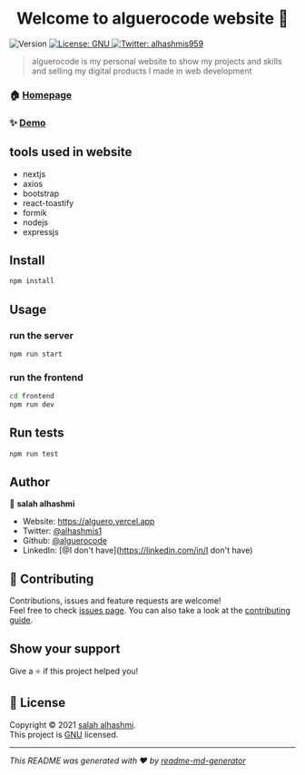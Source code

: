 <h1 align="center">Welcome to alguerocode website 👋</h1>
<p>
  <img alt="Version" src="https://img.shields.io/badge/version-1.0.0-blue.svg?cacheSeconds=2592000" />
  <a href="https://github.com/alguerocode/alguero.tk/blob/main/LICENSE" target="_blank">
    <img alt="License: GNU" src="https://img.shields.io/badge/License-GNU-yellow.svg" />
  </a>
  <a href="https://twitter.com/alhashmis959" target="_blank">
    <img alt="Twitter: alhashmis959" src="https://img.shields.io/twitter/follow/alhashmis959.svg?style=social" />
  </a>
</p>

> alguerocode is my personal website to show my projects and skills and selling my digital products I made in web development

### 🏠 [Homepage](https://github.com/alhashmicode/website#readme)

### ✨ [Demo](https://alguero.vercel.app)

## tools used in website
- nextjs
- axios
- bootstrap
- react-toastify
- formik
- nodejs
- expressjs

## Install

```sh
npm install
```

## Usage

### run the server
```sh
npm run start
```
### run the frontend
```sh
cd frontend
npm run dev
```
## Run tests

```sh
npm run test
```

## Author

👤 **salah alhashmi**

* Website: https://alguero.vercel.app
* Twitter: [@alhashmis1](https://twitter.com/alhashmis1)
* Github: [@alguerocode](https://github.com/alguerocode)
* LinkedIn: [@I don't have](https://linkedin.com/in/I don't have)

## 🤝 Contributing

Contributions, issues and feature requests are welcome!<br />Feel free to check [issues page](https://github.com/alguerocode/alguero.tk/issues). You can also take a look at the [contributing guide](ssh://git@github.com/alhashmicode/website/blob/master/CONTRIBUTING.md).

## Show your support

Give a ⭐️ if this project helped you!

## 📝 License

Copyright © 2021 [salah alhashmi](https://github.com/alguerocode).<br />
This project is [GNU](https://github.com/alguerocode/alguero.tk/blob/main/LICENSE) licensed.

***
_This README was generated with ❤️ by [readme-md-generator](https://github.com/kefranabg/readme-md-generator)_
